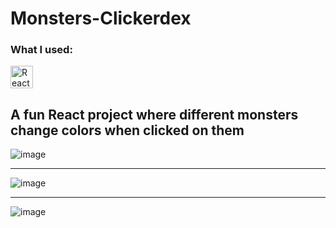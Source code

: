 # Monsters-Clickerdex
<h3>What I used:</h3>

<p align="left">
<a href="https://reactjs.org/" target="_blank" rel="noreferrer"><img src="https://raw.githubusercontent.com/danielcranney/readme-generator/main/public/icons/skills/react-colored.svg" width="36" height="36" alt="React" /></a> 


<h2>A fun React project where different monsters change colors when clicked on them</h2>


![image](https://user-images.githubusercontent.com/91401714/195212160-3249103e-f3d6-46f7-85ee-406f98297d62.png)

----

![image](https://user-images.githubusercontent.com/91401714/195212225-45ac4d56-703b-4dfd-b042-e51830d64467.png)

----

![image](https://user-images.githubusercontent.com/91401714/195212254-e9a6e655-b83d-4384-8157-d48cad976ca0.png)
